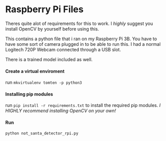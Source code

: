 # Raspberry Pi Files
Theres quite alot of requirements for this to work. 
I *highly* suggest you install OpenCV by yourself before using this.

This contains a python file that i ran on my Raspberry Pi 3B. You have to have some sort of camera plugged in to be able to run this. I had a normal Logitech 720P Webcam connected through a USB slot.

There is a trained model included as well.


#### Create a virtual enviroment 
run `mkvirtualenv tomten -p python3`

#### Installing pip modules
run `pip install -r requirements.txt` to install the required pip modules. 
*I HIGHLY recommend installing OpenCV on your own!*

#### Run
`python not_santa_detector_rpi.py`
